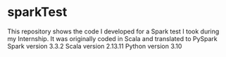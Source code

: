# sparkTest
This repository shows the code I developed for a Spark test I took during my Internship.
It was originally coded in Scala and translated to PySpark Spark version 3.3.2 Scala version 2.13.11 Python version 3.10
